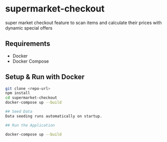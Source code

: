 # supermarket-checkout
super market checkout feature to scan items and calculate their prices with dynamic special offers



## Requirements

- Docker
- Docker Compose

## Setup & Run with Docker

```bash
git clone <repo-url>
npm install
cd supermarket-checkout
docker-compose up --build

## Seed Data
Data seeding runs automatically on startup.

## Run the Application

docker-compose up --build
